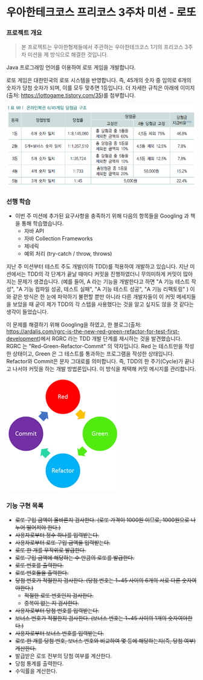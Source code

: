 # 우아한테크코스 프리코스 3주차 미션 - 로또

### 프로젝트 개요

> 본 프로젝트는 우아한형제들에서 주관하는 우아한테크코스 1기의 
프리코스 3주차 미션을 제 방식으로 해결한 것입니다.

Java 프로그래밍 언어를 이용하여 로또 게임을 개발합니다.

로또 게임은 대한민국의 로또 시스템을 반영합니다. 즉, 45개의 숫자 중 
임의로 6개의 숫자가 당첨 숫자가 되며, 이를 모두 맞추면 1등입니다. 더 자세한 
규칙은 아래에 이미지(출처: https://lottogame.tistory.com/35)를 첨부합니다.

![lotto rule](./img/lotto.png)


### 선행 학습
- 이번 주 미션에 추가된 요구사항을 충족하기 위해 다음의 항목들을 Googling 과 책을 통해 학습했습니다.
  - 자바 API
  - 자바 Collection Frameworks
  - 제네릭
  - 예외 처리 (try-catch / throw, throws)

지난 주 미션부터 테스트 주도 개발(이하 TDD)를 적용하여 개발하고 있습니다. 지난 미션에서는 
TDD의 각 단계가 끝날 때마다 커밋을 진행하였더니 무의미하게 커밋이 많아지는 문제가 생겼습니다. 
(예를 들어, A 라는 기능을 개발한다고 하면 "A 기능 테스트 작성", "A 기능 컴파일 성공, 테스트 실패", "A 기능 테스트 성공",
 "A 기능 리팩토링" ) 이와 같은 방식은 한 눈에 파악하기 불편할 뿐만 아니라 다른 개발자들이
 이 커밋 메세지들을 보았을 때 굳이 제가 TDD의 각 스텝을 사용했다는 것을 알고 싶지도 않을 것 같다는 생각이 들었습니다.
 
이 문제를 해결하기 위해 Googling을 하였고, 한 블로그(출처: https://ardalis.com/rgrc-is-the-new-red-green-refactor-for-test-first-development)에서 RGRC 라는 TDD 개발 단계를 제시하는 것을 발견했습니다. RGRC 는 
"Red-Green-Refactor-Commit" 의 약자입니다. Red 는 테스트만을 작성한 상태이고, Green 은 그 테스트를 통과하는 프로그램을 
작성한 상태입니다. Refactor와 Commit은 문자 그대로를 의미합니다. 즉, TDD의 한 주기(Cycle)가 끝나고 나서야 커밋을 하는 
개발 방법론입니다. 이 방식을 채택해 커밋 메시지를 관리합니다.

![RGRC](./img/RGRC.png)

### 기능 구현 목록
- ~~로또 구입 금액이 올바른지 검사한다. (로또 가격이 1000원 이므로, 1000원으로 나누어 떨어져야 한다.)~~
- ~~사용자로부터 정수 하나를 입력받는다.~~
- ~~사용자로부터 로또 구입 금액을 입력받는다.~~
- ~~로또 한 개를 무작위로 발급한다.~~
- ~~로또 구입 금액에 해당하는 수 만큼의 로또를 발급한다.~~
- ~~로또 번호를 출력한다.~~
- ~~로또 번호들을 출력한다.~~
- ~~당첨 번호가 적절한지 검사한다. (당첨 번호는 1~45 사이의 6개의 서로 다른 숫자여야한다.)~~
  - ~~적절한 로또 번호인지 검사한다.~~
  - ~~중복이 없는 지 검사한다.~~
- ~~사용자로부터 당첨 번호를 입력받는다.~~
- ~~보너스 번호가 적절한지 검사한다. (보너스 번호는 1~45 사이의 1개의 숫자여야한다.)~~
- ~~사용자로부터 보너스 번호를 입력받는다.~~
- ~~로또 한 개를 당첨 번호, 보너스 번호와 비교하여 몇 등에 해당하는지(즉, 당첨 여부) 계산한다.~~
- 발급받은 로또 전부의 당첨 여부를 계산한다.
- 당첨 통계를 출력한다.
- 수익률을 계산한다.